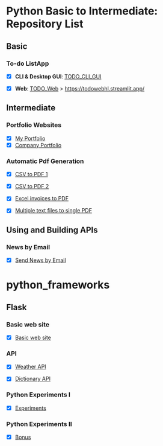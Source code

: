 # Python Basic to Intermediate: Repository List

## Basic

### To-do ListApp
- [x] **CLI & Desktop GUI**: [TODO_CLI_GUI](https://github.com/hashinil/python_todo)
- [x] **Web**: [TODO_Web](https://github.com/hashinil/python_todo_web) > https://todowebhl.streamlit.app/




## Intermediate

### Portfolio Websites
   
- [x] [My Portfolio](https://github.com/hashinil/python_portfolio)
- [x] [Company Portfolio](https://github.com/hashinil/python_portfolio)

### Automatic Pdf Generation
  
- [x] [CSV to PDF 1](https://github.com/hashinil/python_pdf)

- [x] [CSV to PDF 2](https://github.com/hashinil/python_pdf_2)

- [x] [Excel invoices to PDF](https://github.com/hashinil/python_pdf_3)
      
- [x] [Multiple text files to single PDF](https://github.com/hashinil/python_pdf_4)




## Using and Building APIs

### News by Email
- [x] [Send News by Email](https://github.com/hashinil/python_api_1)


# python_frameworks

## Flask

### Basic web site
   
- [x] [Basic web site](https://github.com/hashinil/python_flask_1)

### API

- [x] [Weather API](https://github.com/hashinil/python_weather_api)
      
- [x] [Dictionary API](https://github.com/hashinil/python_dictionary_api)

      



   
### Python Experiments I
   
- [x] [Experiments](https://github.com/hashinil/python_experiments)
   
### Python Experiments II
   
- [x] [Bonus](https://github.com/hashinil/python_bonus)


   

